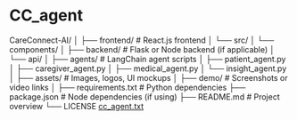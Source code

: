 # CC_agent
CareConnect-AI/
│
├── frontend/               # React.js frontend
│   └── src/
│       └── components/
│
├── backend/                # Flask or Node backend (if applicable)
│   └── api/
│
├── agents/                 # LangChain agent scripts
│   ├── patient_agent.py
│   ├── caregiver_agent.py
│   ├── medical_agent.py
│   └── insight_agent.py
│
├── assets/                 # Images, logos, UI mockups
│
├── demo/                   # Screenshots or video links
│
├── requirements.txt        # Python dependencies
├── package.json            # Node dependencies (if using)
├── README.md               # Project overview
└── LICENSE
[cc_agent.txt](https://github.com/user-attachments/files/19686384/cc_agent.txt)
